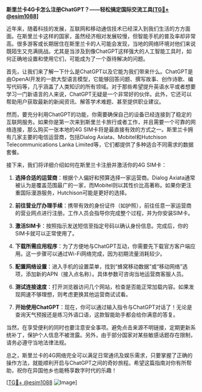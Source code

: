 **斯里兰卡4G卡怎么注册ChatGPT？——轻松搞定国际交流工具[[TG💪+ @esim1088](https://t.me/s/esim1088)]**

近年来，随着科技的发展，互联网和移动通信技术已经深入到我们生活的方方面面。在斯里兰卡这样的国家，虽然经济相对发展较慢，但智能手机的普及率却非常高。很多游客或长期居住在斯里兰卡的人可能会发现，当地的网络环境对他们来说既陌生又充满挑战。尤其是当涉及到像ChatGPT这样强大的人工智能工具时，如何正确地设置和使用它们，可能成为了一个亟待解决的问题。

首先，让我们来了解一下什么是ChatGPT以及它能为我们带来什么。ChatGPT是由OpenAI开发的一款大型语言模型，它能够回答问题、撰写故事、创作诗歌、编写代码等，几乎涵盖了人类知识的所有领域。对于那些希望提升英语水平或者想要学习一门新语言的人来说，ChatGPT无疑是一个非常好的伙伴。此外，它还可以帮助用户获取最新的新闻资讯、解答学术难题、甚至提供职业建议。

然而，要充分利用ChatGPT的功能，你需要确保自己的设备已经连接到了稳定的互联网服务。如果你是第一次来到斯里兰卡旅行或者工作，并且需要一个可靠的网络连接，那么购买一张本地的4G SIM卡将是最直接有效的方式之一。斯里兰卡拥有几家主要的电信运营商，包括Dialog Axiata、Mobitel和Hutchison Telecommunications Lanka Limited等，它们都提供了多种适合不同需求的数据套餐。

接下来，我们将详细介绍如何在斯里兰卡注册并激活你的4G SIM卡：

1. **选择合适的运营商**：根据个人偏好和预算选择一家运营商。Dialog Axiata通常被认为是覆盖范围最广的一家，而Mobitel则以其性价比高著称。如果你更注重国际漫游服务，Hutchison可能是更好的选择。

2. **前往营业厅办理手续**：携带有效的身份证件（如护照），前往任意一家运营商的营业网点进行注册。工作人员会指导你完成整个过程，并为你安装SIM卡。

3. **激活SIM卡**：按照指示发送短信至指定号码以确认身份信息。完成后，你的SIM卡就可以正常使用了。

4. **下载所需应用程序**：为了方便地与ChatGPT互动，你需要先下载官方客户端应用。这一步骤可以通过Wi-Fi网络完成，因为初期流量消耗较少。

5. **配置网络设置**：进入手机的设置菜单，找到“蜂窝移动数据”或“移动网络”选项，添加新的APN（接入点名称）。具体参数可咨询当地运营商客服人员。

6. **测试连接速度**：打开浏览器访问几个网站，检查是否能正常加载内容。如果发现网速不够理想，则考虑更换其他运营商试试看。

7. **开始使用ChatGPT**：现在，你可以通过输入指令与ChatGPT对话了！无论是查询天气预报还是练习外语口语，这款智能助手都会给你满意的答复。

当然，在享受便利的同时也要注意安全事项。避免点击来源不明链接，定期更新系统补丁，保护个人信息不被泄露。另外，由于部分国家对某些敏感话题存在限制，请务必遵守当地法律法规。

总之，斯里兰卡的4G网络完全可以满足日常通讯及娱乐需求，只要掌握了正确的操作方法，就能顺利开启与ChatGPT之间的奇妙旅程。希望这篇指南对你有所帮助，祝你在异国他乡也能畅享数字时代的乐趣！

[[TG💪+ @esim1088](https://t.me/s/esim1088) ![Image](https://i.postimg.cc/4NQfJmqS/Snipaste-2025-05-13-00-14-12.png)]